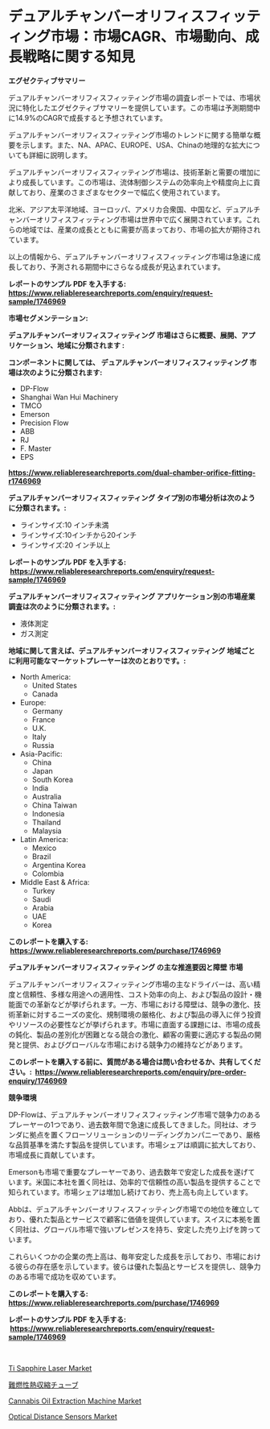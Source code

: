 <p><h1>デュアルチャンバーオリフィスフィッティング市場：市場CAGR、市場動向、成長戦略に関する知見</h1></p><p><strong>エグゼクティブサマリー</strong></p>
<p><p>デュアルチャンバーオリフィスフィッティング市場の調査レポートでは、市場状況に特化したエグゼクティブサマリーを提供しています。この市場は予測期間中に14.9%のCAGRで成長すると予想されています。</p><p>デュアルチャンバーオリフィスフィッティング市場のトレンドに関する簡単な概要を示します。また、NA、APAC、EUROPE、USA、Chinaの地理的な拡大についても詳細に説明します。</p><p>デュアルチャンバーオリフィスフィッティング市場は、技術革新と需要の増加により成長しています。この市場は、流体制御システムの効率向上や精度向上に貢献しており、産業のさまざまなセクターで幅広く使用されています。</p><p>北米、アジア太平洋地域、ヨーロッパ、アメリカ合衆国、中国など、デュアルチャンバーオリフィスフィッティング市場は世界中で広く展開されています。これらの地域では、産業の成長とともに需要が高まっており、市場の拡大が期待されています。</p><p>以上の情報から、デュアルチャンバーオリフィスフィッティング市場は急速に成長しており、予測される期間中にさらなる成長が見込まれています。</p></p>
<p><strong>レポートのサンプル PDF を入手する: <a href="https://www.reliableresearchreports.com/enquiry/request-sample/1746969">https://www.reliableresearchreports.com/enquiry/request-sample/1746969</a></strong></p>
<p><strong>市場セグメンテーション:</strong></p>
<p><strong> デュアルチャンバーオリフィスフィッティング 市場はさらに概要、展開、アプリケーション、地域に分類されます :</strong></p>
<p><strong>コンポーネントに関しては、 デュアルチャンバーオリフィスフィッティング 市場は次のように分類されます: &nbsp;</strong></p>
<p><ul><li>DP-Flow</li><li>Shanghai Wan Hui Machinery</li><li>TMCO</li><li>Emerson</li><li>Precision Flow</li><li>ABB</li><li>RJ</li><li>F. Master</li><li>EPS</li></ul></p>
<p><strong><a href="https://www.reliableresearchreports.com/dual-chamber-orifice-fitting-r1746969">https://www.reliableresearchreports.com/dual-chamber-orifice-fitting-r1746969</a></strong></p>
<p><strong> デュアルチャンバーオリフィスフィッティング タイプ別の市場分析は次のように分類されます。:</strong></p>
<p><ul><li>ラインサイズ:10 インチ未満</li><li>ラインサイズ:10インチから20インチ</li><li>ラインサイズ:20 インチ以上</li></ul></p>
<p><strong>レポートのサンプル PDF を入手する: &nbsp;<a href="https://www.reliableresearchreports.com/enquiry/request-sample/1746969">https://www.reliableresearchreports.com/enquiry/request-sample/1746969</a></strong></p>
<p><strong> デュアルチャンバーオリフィスフィッティング アプリケーション別の市場産業調査は次のように分類されます。:</strong></p>
<p><ul><li>液体測定</li><li>ガス測定</li></ul></p>
<p><strong>地域に関して言えば、デュアルチャンバーオリフィスフィッティング 地域ごとに利用可能なマーケットプレーヤーは次のとおりです。:</strong></p>
<p><ul>
    <li>
        North America:
        <ul>
            <li>United States</li>
            <li>Canada</li>
        </ul>
    </li>
    <li>
        Europe:
        <ul>
            <li>Germany</li>
            <li>France</li>
            <li>U.K.</li>
            <li>Italy</li>
            <li>Russia</li>
        </ul>
    </li>
    <li>
        Asia-Pacific:
        <ul>
            <li>China</li>
            <li>Japan</li>
            <li>South Korea</li>
            <li>India</li>
            <li>Australia</li>
            <li>China Taiwan</li>
            <li>Indonesia</li>
            <li>Thailand</li>
            <li>Malaysia</li>
        </ul>
    </li>
    <li>
        Latin America:
        <ul>
            <li>Mexico</li>
            <li>Brazil</li>
            <li>Argentina Korea</li>
            <li>Colombia</li>
        </ul>
    </li>
    <li>
        Middle East & Africa:
        <ul>
            <li>Turkey</li>
            <li>Saudi</li>
            <li>Arabia</li>
            <li>UAE</li>
            <li>Korea</li>
        </ul>
    </li>
    </ul></p>
<p><strong>このレポートを購入する: &nbsp;<a href="https://www.reliableresearchreports.com/purchase/1746969">https://www.reliableresearchreports.com/purchase/1746969</a></strong></p>
<p><strong>デュアルチャンバーオリフィスフィッティング の主な推進要因と障壁 市場</strong></p>
<p><p>デュアルチャンバーオリフィスフィッティング市場の主なドライバーは、高い精度と信頼性、多様な用途への適用性、コスト効率の向上、および製品の設計・機能面での革新などが挙げられます。一方、市場における障壁は、競争の激化、技術革新に対するニーズの変化、規制環境の厳格化、および製品の導入に伴う投資やリソースの必要性などが挙げられます。市場に直面する課題には、市場の成長の鈍化、製品の差別化が困難となる競合の激化、顧客の需要に適応する製品の開発と提供、およびグローバルな市場における競争力の維持などがあります。</p></p>
<p><strong>このレポートを購入する前に、質問がある場合は問い合わせるか、共有してください。:&nbsp; <a href="https://www.reliableresearchreports.com/enquiry/pre-order-enquiry/1746969">https://www.reliableresearchreports.com/enquiry/pre-order-enquiry/1746969</a></strong></p>
<p><strong>競争環境</strong></p>
<p><p>DP-Flowは、デュアルチャンバーオリフィスフィッティング市場で競争力のあるプレーヤーの1つであり、過去数年間で急速に成長してきました。同社は、オランダに拠点を置くフローソリューションのリーディングカンパニーであり、厳格な品質基準を満たす製品を提供しています。市場シェアは順調に拡大しており、市場成長に貢献しています。</p><p>Emersonも市場で重要なプレーヤーであり、過去数年で安定した成長を遂げています。米国に本社を置く同社は、効率的で信頼性の高い製品を提供することで知られています。市場シェアは増加し続けており、売上高も向上しています。</p><p>Abbは、デュアルチャンバーオリフィスフィッティング市場での地位を確立しており、優れた製品とサービスで顧客に価値を提供しています。スイスに本拠を置く同社は、グローバル市場で強いプレゼンスを持ち、安定した売り上げを誇っています。</p><p>これらいくつかの企業の売上高は、毎年安定した成長を示しており、市場における彼らの存在感を示しています。彼らは優れた製品とサービスを提供し、競争力のある市場で成功を収めています。</p></p>
<p><strong>このレポートを購入する: &nbsp; <a href="https://www.reliableresearchreports.com/purchase/1746969">https://www.reliableresearchreports.com/purchase/1746969</a></strong></p>
<p><strong>レポートのサンプル PDF を入手する: &nbsp;<a href="https://www.reliableresearchreports.com/enquiry/request-sample/1746969">https://www.reliableresearchreports.com/enquiry/request-sample/1746969</a></strong><strong></strong></p>
<p>&nbsp;</p>
<p><p><a href="https://carnation-joke-41f.notion.site/Ti-Sapphire-Laser-Market-Size-Market-Outlook-and-Market-Forecast-2024-to-2031-b3a099939b0041d0b53adae2661aa4df">Ti Sapphire Laser Market</a></p><p><a href="https://github.com/EstaSprer20231/Market-Research-Report-List-1/blob/main/964704724993.md">難燃性熱収縮チューブ</a></p><p><a href="https://view.publitas.com/reportprime-1/cannabis-oil-extraction-machine-market-report-reveals-the-latest-trends-and-growth-opportunities-of-this-market/">Cannabis Oil Extraction Machine Market</a></p><p><a href="https://extreme-scabiosa-c81.notion.site/Optical-Distance-Sensors-Market-Share-Evolution-and-Market-Growth-Trends-2024-2031-6257c33b55fa45f99059acb41e183ee0">Optical Distance Sensors Market</a></p></p>